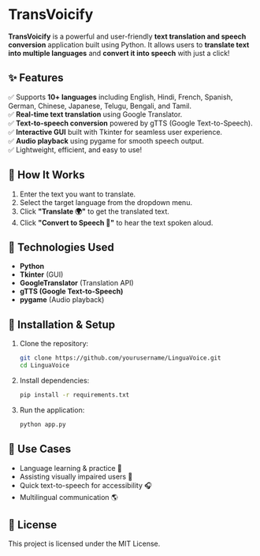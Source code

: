 # **TransVoicify**  

**TransVoicify** is a powerful and user-friendly **text translation and speech conversion** application built using Python. It allows users to **translate text into multiple languages** and **convert it into speech** with just a click!  

## ✨ **Features**  
✅ Supports **10+ languages** including English, Hindi, French, Spanish, German, Chinese, Japanese, Telugu, Bengali, and Tamil.  
✅ **Real-time text translation** using Google Translator.  
✅ **Text-to-speech conversion** powered by gTTS (Google Text-to-Speech).  
✅ **Interactive GUI** built with Tkinter for seamless user experience.  
✅ **Audio playback** using pygame for smooth speech output.  
✅ Lightweight, efficient, and easy to use!  

## 🚀 **How It Works**  
1. Enter the text you want to translate.  
2. Select the target language from the dropdown menu.  
3. Click **"Translate 🌍"** to get the translated text.  
4. Click **"Convert to Speech 🎤"** to hear the text spoken aloud.  

## 🔧 **Technologies Used**  
- **Python**   
- **Tkinter** (GUI)  
- **GoogleTranslator** (Translation API)  
- **gTTS (Google Text-to-Speech)**  
- **pygame** (Audio playback)  

## 📌 **Installation & Setup**  
1. Clone the repository:  
   ```bash
   git clone https://github.com/yourusername/LinguaVoice.git
   cd LinguaVoice
   ```
2. Install dependencies:  
   ```bash
   pip install -r requirements.txt
   ```
3. Run the application:  
   ```bash
   python app.py
   ```

## 🎯 **Use Cases**  
- Language learning & practice 📖  
- Assisting visually impaired users 🦯  
- Quick text-to-speech for accessibility 🎧  
- Multilingual communication 🌎  

## 📜 **License**
This project is licensed under the MIT License.
